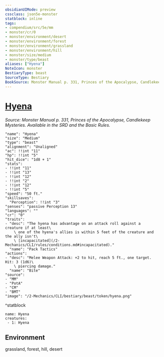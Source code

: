 ```yaml
---
obsidianUIMode: preview
cssclass: json5e-monster
statblock: inline
tags:
- compendium/src/5e/mm
- monster/cr/0
- monster/environment/desert
- monster/environment/forest
- monster/environment/grassland
- monster/environment/hill
- monster/size/medium
- monster/type/beast
aliases: ["Hyena"]
NoteIcon: monster
BestiaryType: beast
SourceType: Bestiary
BookSource: Monster Manual p. 331, Princes of the Apocalypse, Candlekeep Mysteries. Available in the SRD and the Basic Rules.
---
```

# [Hyena](2-Mechanics/CLI/bestiary/beast/hyena.md)
*Source: Monster Manual p. 331, Princes of the Apocalypse, Candlekeep Mysteries. Available in the SRD and the Basic Rules.*  

```statblock
"name": "Hyena"
"size": "Medium"
"type": "beast"
"alignment": "Unaligned"
"ac": !!int "11"
"hp": !!int "5"
"hit_dice": "1d8 + 1"
"stats":
- !!int "11"
- !!int "13"
- !!int "12"
- !!int "2"
- !!int "12"
- !!int "5"
"speed": "50 ft."
"skillsaves":
  "Perception": !!int "3"
"senses": "passive Perception 13"
"languages": ""
"cr": "0"
"traits":
- "desc": "The hyena has advantage on an attack roll against a creature if at least\
    \ one of the hyena's allies is within 5 feet of the creature and the ally isn't\
    \ [incapacitated](/2-Mechanics/CLI/rules/conditions.md#incapacitated)."
  "name": "Pack Tactics"
"actions":
- "desc": "Melee Weapon Attack: +2 to hit, reach 5 ft., one target. Hit: 3 (1d6)\
    \ piercing damage."
  "name": "Bite"
"source":
- "MM"
- "PotA"
- "CM"
- "BMT"
"image": "/2-Mechanics/CLI/bestiary/beast/token/hyena.png"
```
^statblock

```encounter-table
name: Hyena
creatures:
 - 1: Hyena
```

## Environment

grassland, forest, hill, desert